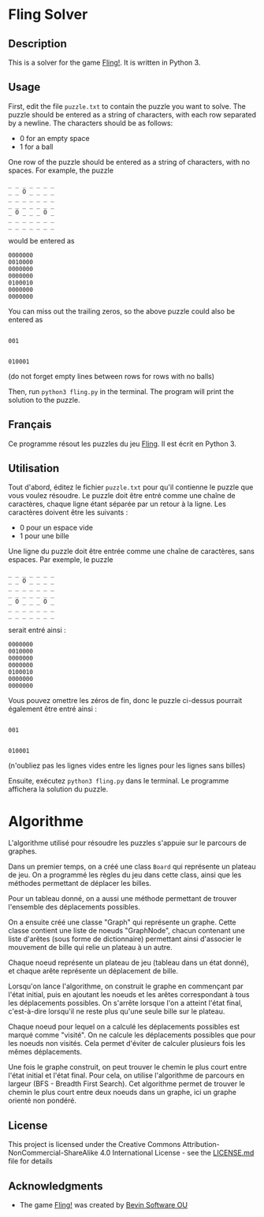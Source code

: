 # Fling Solver
## Description

This is a solver for the game [Fling!](https://apps.apple.com/fr/app/fling/id325815008). It is written in Python 3.

## Usage

First, edit the file `puzzle.txt` to contain the puzzle you want to solve. The puzzle should be entered as a string of characters, with each row separated by a newline. The characters should be as follows:
- 0 for an empty space
- 1 for a ball

One row of the puzzle should be entered as a string of characters, with no spaces. For example, the puzzle

```
_ _ _ _ _ _ _
_ _ O _ _ _ _
_ _ _ _ _ _ _
_ _ _ _ _ _ _
_ O _ _ _ O _
_ _ _ _ _ _ _
_ _ _ _ _ _ _
``` 

would be entered as

```
0000000
0010000
0000000
0000000
0100010
0000000
0000000
```

You can miss out the trailing zeros, so the above puzzle could also be entered as

```

001


010001
```
(do not forget empty lines between rows for rows with no balls)

Then, run `python3 fling.py` in the terminal. The program will print the solution to the puzzle.

## Français

Ce programme résout les puzzles du jeu [Fling](https://play.google.com/store/apps/details?id=com.candycaneapps.flingsolve&hl=en_US&gl=US). Il est écrit en Python 3.

## Utilisation

Tout d'abord, éditez le fichier `puzzle.txt` pour qu'il contienne le puzzle que vous voulez résoudre. Le puzzle doit être entré comme une chaîne de caractères, chaque ligne étant séparée par un retour à la ligne. Les caractères doivent être les suivants :
- 0 pour un espace vide
- 1 pour une bille

Une ligne du puzzle doit être entrée comme une chaîne de caractères, sans espaces. Par exemple, le puzzle

```
_ _ _ _ _ _ _
_ _ O _ _ _ _
_ _ _ _ _ _ _
_ _ _ _ _ _ _
_ O _ _ _ O _
_ _ _ _ _ _ _
_ _ _ _ _ _ _
```

serait entré ainsi :

```
0000000
0010000
0000000
0000000
0100010
0000000
0000000
```

Vous pouvez omettre les zéros de fin, donc le puzzle ci-dessus pourrait également être entré ainsi :

```

001


010001
```
(n'oubliez pas les lignes vides entre les lignes pour les lignes sans billes)

Ensuite, exécutez `python3 fling.py` dans le terminal. Le programme affichera la solution du puzzle.

# Algorithme

L'algorithme utilisé pour résoudre les puzzles s'appuie sur le parcours de graphes.

Dans un premier temps, on a créé une class `Board` qui représente un plateau de jeu. On a programmé
les règles du jeu dans cette class, ainsi que les méthodes permettant de déplacer les billes.

Pour un tableau donné, on a aussi une méthode permettant de trouver l'ensemble des déplacements possibles.

On a ensuite créé une classe "Graph" qui représente un graphe. Cette classe contient une liste de noeuds "GraphNode", chacun contenant une liste d'arêtes (sous forme de dictionnaire) permettant ainsi d'associer le mouvement de bille qui relie un plateau à un autre.

Chaque noeud représente un plateau de jeu (tableau dans un état donné), et chaque arête représente un déplacement de bille.

Lorsqu'on lance l'algorithme, on construit le graphe en commençant par l'état initial, puis en ajoutant les noeuds et les arêtes correspondant à tous les déplacements possibles. On s'arrête lorsque l'on a atteint l'état final, c'est-à-dire lorsqu'il ne reste plus qu'une seule bille sur le plateau.

Chaque noeud pour lequel on a calculé les déplacements possibles est marqué comme "visité". On ne calcule les déplacements possibles que pour les noeuds non visités. Cela permet d'éviter de calculer plusieurs fois les mêmes déplacements.

Une fois le graphe construit, on peut trouver le chemin le plus court entre l'état initial et l'état final. Pour cela, on utilise l'algorithme de parcours en largeur (BFS - Breadth First Search). Cet algorithme permet de trouver le chemin le plus court entre deux noeuds dans un graphe, ici un graphe orienté non pondéré.


## License

This project is licensed under the Creative Commons Attribution-NonCommercial-ShareAlike 4.0 International License - see the [LICENSE.md](LICENSE.md) file for details

## Acknowledgments

- The game [Fling!](https://apps.apple.com/fr/app/fling/id325815008) was created by [Bevin Software OU](https://apps.apple.com/fr/developer/bevin-software-ou/id1053409328)

